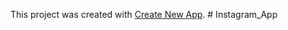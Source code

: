 This project was created with [Create New App](https://github.com/qodesmith/create-new-app).
#   I n s t a g r a m _ A p p  
 